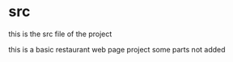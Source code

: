 # src

this is the src file of  the project

this is a basic restaurant web page project
some parts not added 
